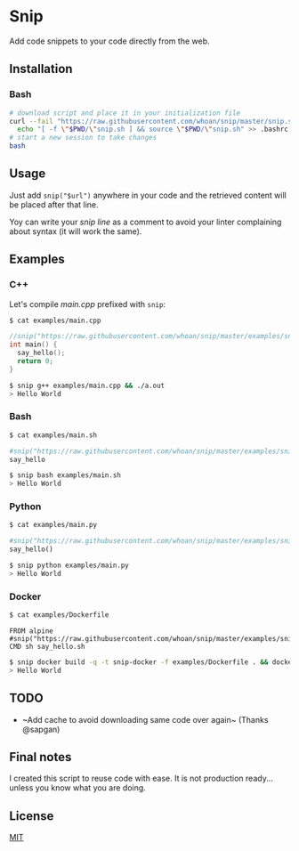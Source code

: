 # Snip

Add code snippets to your code directly from the web.

## Installation

### Bash

```bash
# download script and place it in your initialization file
curl --fail "https://raw.githubusercontent.com/whoan/snip/master/snip.sh" > snip.sh &&
  echo "[ -f \"$PWD/\"snip.sh ] && source \"$PWD/\"snip.sh" >> .bashrc
# start a new session to take changes
bash
```

## Usage

Just add `snip("$url")` anywhere in your code and the retrieved content will be placed after that line.

Yoy can write your *snip line* as a comment to avoid your linter complaining about syntax (it will work the same).

## Examples

### C++

Let's compile *main.cpp* prefixed with `snip`:

```bash
$ cat examples/main.cpp
```
```cpp
//snip("https://raw.githubusercontent.com/whoan/snip/master/examples/snippet.hpp")
int main() {
  say_hello();
  return 0;
}
```

```bash
$ snip g++ examples/main.cpp && ./a.out
> Hello World
```

### Bash

```bash
$ cat examples/main.sh
```
```bash
#snip("https://raw.githubusercontent.com/whoan/snip/master/examples/snippet.sh")
say_hello
```

```bash
$ snip bash examples/main.sh
> Hello World
```

### Python

```bash
$ cat examples/main.py
```
```python
#snip("https://raw.githubusercontent.com/whoan/snip/master/examples/snippet.py")
say_hello()
```

```bash
$ snip python examples/main.py
> Hello World
```

### Docker

```bash
$ cat examples/Dockerfile
```
```
FROM alpine
#snip("https://raw.githubusercontent.com/whoan/snip/master/examples/snippet.dockerfile")
CMD sh say_hello.sh
```

```bash
$ snip docker build -q -t snip-docker -f examples/Dockerfile . && docker run snip-docker
> Hello World
```

## TODO

- ~Add cache to avoid downloading same code over again~ (Thanks @sapgan)

## Final notes

I created this script to reuse code with ease. It is not production ready... unless you know what you are doing.

## License

[MIT](https://github.com/whoan/snip/blob/master/LICENSE)
